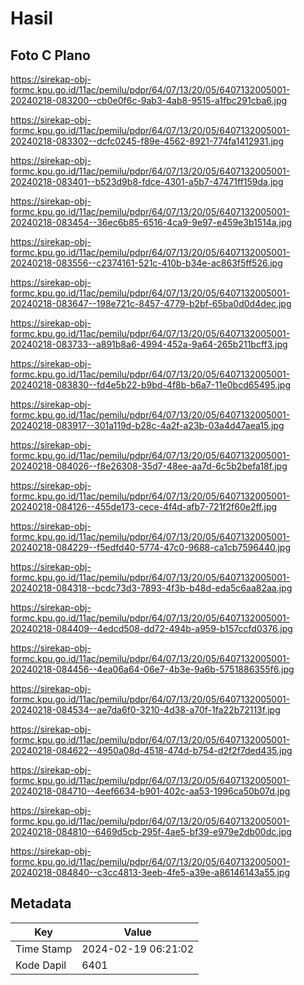 # Hasil

## Foto C Plano

https://sirekap-obj-formc.kpu.go.id/11ac/pemilu/pdpr/64/07/13/20/05/6407132005001-20240218-083200--cb0e0f6c-9ab3-4ab8-9515-a1fbc291cba6.jpg

https://sirekap-obj-formc.kpu.go.id/11ac/pemilu/pdpr/64/07/13/20/05/6407132005001-20240218-083302--dcfc0245-f89e-4562-8921-774fa1412931.jpg

https://sirekap-obj-formc.kpu.go.id/11ac/pemilu/pdpr/64/07/13/20/05/6407132005001-20240218-083401--b523d9b8-fdce-4301-a5b7-47471ff159da.jpg

https://sirekap-obj-formc.kpu.go.id/11ac/pemilu/pdpr/64/07/13/20/05/6407132005001-20240218-083454--36ec6b85-6516-4ca9-9e97-e459e3b1514a.jpg

https://sirekap-obj-formc.kpu.go.id/11ac/pemilu/pdpr/64/07/13/20/05/6407132005001-20240218-083556--c2374161-521c-410b-b34e-ac863f5ff526.jpg

https://sirekap-obj-formc.kpu.go.id/11ac/pemilu/pdpr/64/07/13/20/05/6407132005001-20240218-083647--198e721c-8457-4779-b2bf-65ba0d0d4dec.jpg

https://sirekap-obj-formc.kpu.go.id/11ac/pemilu/pdpr/64/07/13/20/05/6407132005001-20240218-083733--a891b8a6-4994-452a-9a64-265b211bcff3.jpg

https://sirekap-obj-formc.kpu.go.id/11ac/pemilu/pdpr/64/07/13/20/05/6407132005001-20240218-083830--fd4e5b22-b9bd-4f8b-b6a7-11e0bcd65495.jpg

https://sirekap-obj-formc.kpu.go.id/11ac/pemilu/pdpr/64/07/13/20/05/6407132005001-20240218-083917--301a119d-b28c-4a2f-a23b-03a4d47aea15.jpg

https://sirekap-obj-formc.kpu.go.id/11ac/pemilu/pdpr/64/07/13/20/05/6407132005001-20240218-084026--f8e26308-35d7-48ee-aa7d-6c5b2befa18f.jpg

https://sirekap-obj-formc.kpu.go.id/11ac/pemilu/pdpr/64/07/13/20/05/6407132005001-20240218-084126--455de173-cece-4f4d-afb7-721f2f60e2ff.jpg

https://sirekap-obj-formc.kpu.go.id/11ac/pemilu/pdpr/64/07/13/20/05/6407132005001-20240218-084229--f5edfd40-5774-47c0-9688-ca1cb7596440.jpg

https://sirekap-obj-formc.kpu.go.id/11ac/pemilu/pdpr/64/07/13/20/05/6407132005001-20240218-084318--bcdc73d3-7893-4f3b-b48d-eda5c6aa82aa.jpg

https://sirekap-obj-formc.kpu.go.id/11ac/pemilu/pdpr/64/07/13/20/05/6407132005001-20240218-084409--4edcd508-dd72-494b-a959-b157ccfd0376.jpg

https://sirekap-obj-formc.kpu.go.id/11ac/pemilu/pdpr/64/07/13/20/05/6407132005001-20240218-084456--4ea06a64-06e7-4b3e-9a6b-5751886355f6.jpg

https://sirekap-obj-formc.kpu.go.id/11ac/pemilu/pdpr/64/07/13/20/05/6407132005001-20240218-084534--ae7da6f0-3210-4d38-a70f-1fa22b72113f.jpg

https://sirekap-obj-formc.kpu.go.id/11ac/pemilu/pdpr/64/07/13/20/05/6407132005001-20240218-084622--4950a08d-4518-474d-b754-d2f2f7ded435.jpg

https://sirekap-obj-formc.kpu.go.id/11ac/pemilu/pdpr/64/07/13/20/05/6407132005001-20240218-084710--4eef6634-b901-402c-aa53-1996ca50b07d.jpg

https://sirekap-obj-formc.kpu.go.id/11ac/pemilu/pdpr/64/07/13/20/05/6407132005001-20240218-084810--6469d5cb-295f-4ae5-bf39-e979e2db00dc.jpg

https://sirekap-obj-formc.kpu.go.id/11ac/pemilu/pdpr/64/07/13/20/05/6407132005001-20240218-084840--c3cc4813-3eeb-4fe5-a39e-a86146143a55.jpg


## Metadata

| Key        | Value               |
| ---------- | ------------------- |
| Time Stamp | 2024-02-19 06:21:02 |
| Kode Dapil | 6401                |



